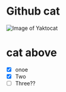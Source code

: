 # Github cat

![Image of Yaktocat](https://octodex.github.com/images/yaktocat.png)

<h1> cat above </h1>

- [X] onoe
- [X] Two
- [ ] Three??
